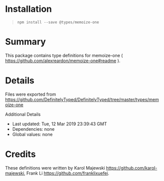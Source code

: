 # Installation
> `npm install --save @types/memoize-one`

# Summary
This package contains type definitions for memoize-one ( https://github.com/alexreardon/memoize-one#readme ).

# Details
Files were exported from https://github.com/DefinitelyTyped/DefinitelyTyped/tree/master/types/memoize-one

Additional Details
 * Last updated: Tue, 12 Mar 2019 23:39:43 GMT
 * Dependencies: none
 * Global values: none

# Credits
These definitions were written by Karol Majewski <https://github.com/karol-majewski>, Frank Li <https://github.com/franklixuefei>.
